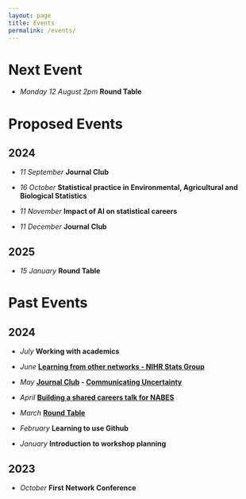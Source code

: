 ```yaml
---
layout: page
title: Events
permalink: /events/
---
```


# Next Event

* _Monday 12 August 2pm_  **Round Table** 


# Proposed Events

## 2024
* _11 September_  **Journal Club** 

* _16 October_  **Statistical practice in Environmental, Agricultural and Biological Statistics**

* _11 November_  **Impact of AI on statistical careers**

* _11 December_  **Journal Club**

## 2025

* _15 January_   **Round Table**

# Past Events

## 2024
* _July_  **Working with academics** 

* _June_ **[Learning from other networks - NIHR Stats Group](_posts/2024-06-22-Workshop-2024-June.md)**

* _May_ **[Journal Club](_posts/2024-05-22-Workshop-2024-May.md) -  [Communicating Uncertainty](https://www.sciencedirect.com/science/article/pii/S2211675322000161)**

* _April_ **[Building a shared careers talk for NABES](_posts/2024-05-05-Workshop-2024-April.md)**
  
* _March_ **[Round Table](_posts/2024-03-31-Workshop-2024-March.markdown)**

* _February_  **Learning to use Github**

* _January_  **Introduction to workshop planning**

## 2023 
* _October_  **First Network Conference**
